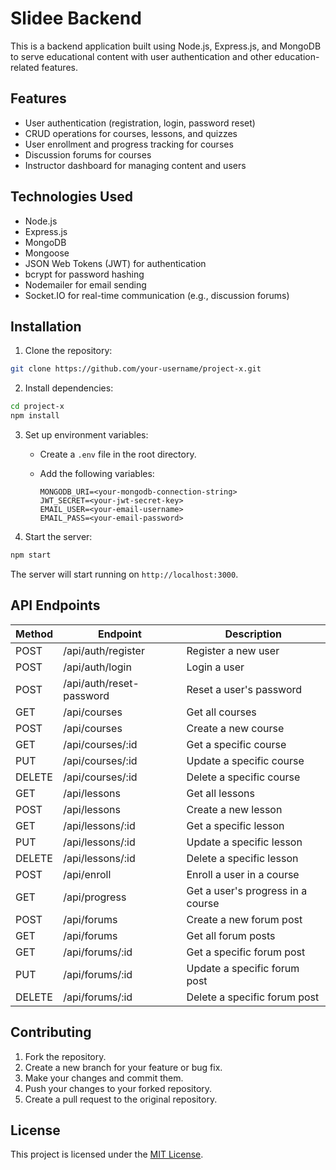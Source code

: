 # Slidee Backend

This is a backend application built using Node.js, Express.js, and MongoDB to serve educational content with user authentication and other education-related features.

## Features

- User authentication (registration, login, password reset)
- CRUD operations for courses, lessons, and quizzes
- User enrollment and progress tracking for courses
- Discussion forums for courses
- Instructor dashboard for managing content and users

## Technologies Used

- Node.js
- Express.js
- MongoDB
- Mongoose
- JSON Web Tokens (JWT) for authentication
- bcrypt for password hashing
- Nodemailer for email sending
- Socket.IO for real-time communication (e.g., discussion forums)

## Installation

1. Clone the repository:

```bash
git clone https://github.com/your-username/project-x.git
```

2. Install dependencies:

```bash
cd project-x
npm install
```

3. Set up environment variables:

   - Create a `.env` file in the root directory.
   - Add the following variables:

     ```
     MONGODB_URI=<your-mongodb-connection-string>
     JWT_SECRET=<your-jwt-secret-key>
     EMAIL_USER=<your-email-username>
     EMAIL_PASS=<your-email-password>
     ```

4. Start the server:

```bash
npm start
```

The server will start running on `http://localhost:3000`.

## API Endpoints

| Method | Endpoint                | Description                                 |
|--------|-------------------------|---------------------------------------------|
| POST   | /api/auth/register      | Register a new user                        |
| POST   | /api/auth/login         | Login a user                               |
| POST   | /api/auth/reset-password| Reset a user's password                    |
| GET    | /api/courses            | Get all courses                            |
| POST   | /api/courses            | Create a new course                        |
| GET    | /api/courses/:id        | Get a specific course                      |
| PUT    | /api/courses/:id        | Update a specific course                   |
| DELETE | /api/courses/:id        | Delete a specific course                   |
| GET    | /api/lessons            | Get all lessons                            |
| POST   | /api/lessons            | Create a new lesson                        |
| GET    | /api/lessons/:id        | Get a specific lesson                      |
| PUT    | /api/lessons/:id        | Update a specific lesson                   |
| DELETE | /api/lessons/:id        | Delete a specific lesson                   |
| POST   | /api/enroll             | Enroll a user in a course                  |
| GET    | /api/progress           | Get a user's progress in a course          |
| POST   | /api/forums             | Create a new forum post                    |
| GET    | /api/forums             | Get all forum posts                        |
| GET    | /api/forums/:id         | Get a specific forum post                  |
| PUT    | /api/forums/:id         | Update a specific forum post               |
| DELETE | /api/forums/:id         | Delete a specific forum post               |

## Contributing

1. Fork the repository.
2. Create a new branch for your feature or bug fix.
3. Make your changes and commit them.
4. Push your changes to your forked repository.
5. Create a pull request to the original repository.

## License

This project is licensed under the [MIT License](LICENSE).
